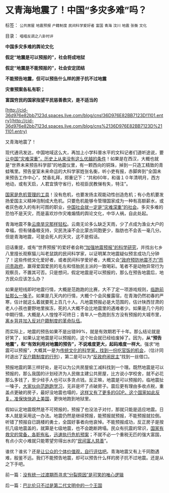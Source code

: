 # 又青海地震了！中国“多灾多难”吗？

标签： `公共房屋` `地震预报` `户籍制度` `民间科学爱好者` `富国` `青海` `汶川` `地震` `张衡` `文化` 

目录： `唱唱反调之八卦时评`

**中国多灾多难的舆论文化**

**假定“地震是可以预报的”，社会将成地狱**

**假定“地震是不能预报的”，社会安定团结**

**不能预告地震，但可以预告什么样的房子抗不过地震**

**灾害预案各私有职；**

**富国穷民的国家指望平民慈善救灾，是不适当的**

[http://cid-36d976e82bb7123d.spaces.live.com/blog/cns!36D976E82BB7123D!1101.entry](http://cid-36d976e82bb7123d.spaces.live.com/blog/cns%2136D976E82BB7123D%211101.entry)

又青海地震了！

现代通讯发达，中国地域这么大，再加上小学科普水平的文科记者们道听途说，要[让中国“灾难深重”，历史上从来没有这么优越的条件](../../../2009/11/28/危机管理有成本边界，不值得“不惜一切代价避免危机”.md)！如果是在西汉，大概也就是“世界未来预告科学部”的地震仪里，有一颗西向的铜珠，掉到一只造工精致的青蛙嘴里。预告皇室未来命运的大科学家姓张名衡，听小吏有报，赤脚奔到“全国未来预告工作中心”，焚香礼拜，郑重记下：“共和60年，和谐１０年清明月，西方地动，或有天启，人君宜慎守省行，检视臣民教悌有失，特注”。

[国家是危机管理的工具](../../../2010/1/21/国家是危机管理的工具.md)！没有危机，也要发扬主观能动性创造危机；有小危机要发扬爱国主义精神泡制成大危机。只要危机能够令管理国家成为一种有高额薪水，或者灰色收入的有利可图的职业，[中国社会就一定是“灾难深重”的社会](../../../2009/11/25/自找忧患死于折腾.md)。多灾多难的恐怕不是天灾，而是喜欢炒作灾难煽情的舆论文化，中华人祸，自此处起。

青海地震不象[云南旱灾那样轻松](../../../2010/4/5/旱灾能有多大的危机？谈移民解困的条件.md)。云南无论多么缺乏天雨，少了点成为渔业大户的幸福，但有储备粮支持，灾民洗澡不会比蒙古同胞更少，脂肪也不会丢一毫几分。但是青海地震，可是会死人的天灾，这不是假话。

旧话重提，或有“世界预报”的爱好者会称[“加强地震预报”的科学研究](../../../2008/5/13/非要预测地震，就可以建危房了.md)，并找出七乡八里擅长观察猫儿叫老鼠跳的民间科学家，以证明某次地震疑似预言成功几分钟了！这些传统文化爱好者，或者民间科学爱好者，大概又会[“政府预防地震不力”而问责政府](../../../2010/4/13/反政府，就是反民主！.md)，赢得爱国爱民的毛左和怪胎民主派的一致喝彩。笔者不是动物异常行为观察员，不置其可否。只是想问，假定地震是可以预报的，那么在预告地震后，地方民众应该怎么办？

如果是短线即时地震行情，大概是范跑跑的比赛，大不了定一项游戏规则，[临跑前扯那么一嗓子](../../../2008/6/26/道德治国之范跑跑，郭跳跳，及“奶而优则仕”.md)。如果是几天内的行情，大概个个会风餐露宿，在青海仍然初春的严寒，估计就这么着就要死上百几十人。凡地震预报必是大范围的，估计陕西甘肃的老人小孩也要野地里挨冻，死的人大概不会比地震里的遇难者少。如果是几个月的中期行情，大概是人人惶惶不可终日；青年人一色跑到东方没有预报的大城市里，[离乡背井加入反对户籍制度的革命队伍](../../../2010/1/27/愚蠢的人自然有愚蠢的报应.md)。

而实际上，地震的预告如果不是出错99%，就是有效期若干十年。那么结论就是好笑了，如果认定地震是可以预报的，这个社会就已经给废掉了。因为，**从“预告地震”，和“有效利用对地震的预告”，不说难度更大，起码难度一样大**。强求“地震可以预报”，大概其一是为[传统文化的科学家，找到一份吃官饭的机会](../../../2009/8/23/传统文化之中庸之道.md)，（估计同时退出了[反户籍制度的行列](http://blog.sina.com.cn/s/blog_5563a64d0100c5t5.html)），第二是可以为“[反政府闹民主](../../../2010/4/14/不相信党和政府，就要相信人民和民主.md)”找到一丝借口。

预报地震的第三样好处，是可以为公共房屋偷工减料找到一个理。既然地震是可以预报的，那么我国的计划经济为人民做主建公共房屋，比方说小学校舍，就不必花那么多钱了，至少经手人也可以多贪点钱。反正嘛，地震是可以预报的，临地震扯一嗓子，[大家伙向范跑跑学习](../../../2008/5/26/THAT&nbsp;IS&nbsp;&nbsp;MY&nbsp;JOB!范美忠跑跑事件上的职业责任.md)，无非是坏了点破房子。震后更有理由多收点税，重盖点更破的房子，最好没地震也塌的，[这样又有了更多的GDP。这个国家如此反复，准保快快追上美国](../../../2009/12/28/追赶美国，或让中国越来越落后.md)，更快地跑到地狱里。

假如认定地震既然是不可预报的，预报了也没法子对付，那就只能是适应地震。日本人就是采用这一办法。地震仍然是继续预报，能预报就预报，不能预报就拉倒。听错了预报自已跳楼的勇士，全国好事者向他哀悼。不能预报成功，反正房子是按抗几级地震盖的，就算是七级地震，也不会跪断跨塌。民众有抗震的常识，[国家有救灾的常备，各职有私](../../../2008/5/19/和谐社会，各司其职！泛道德论者，戒！.md)，[迅速执行危机预案](../../../2009/5/16/市场和经济中的危机干预.md)；不就不必一个重税无匹的强大富国，有点小灾小难就只能寄望穷得出水的“[民间富人慈善](../../../2008/5/23/赈灾和灾区重建，是政府的责任.md)”。

谁优？谁劣？还是[让公众的个体价值观，自行评估吧](../../../2010/3/14/民主启蒙要相信人民individualism的价值判断.md)。青海地震又有上千同胞遇难，殷鉴不远。我们不能预告地震，却可以预告什么样的房子抗不过地震。还是从之下手吧。

前一篇：[没有统一过渡期而寻求“分裂原因”是可笑的唯心逻辑](../../../2010/4/15/没有统一过渡期而寻求“分裂原因”是可笑的唯心逻辑.md)

后一篇：[巴比伦只不过是第二代文明中的一个王国](../../../2010/4/16/巴比伦只不过是第二代文明中的一个王国.md)